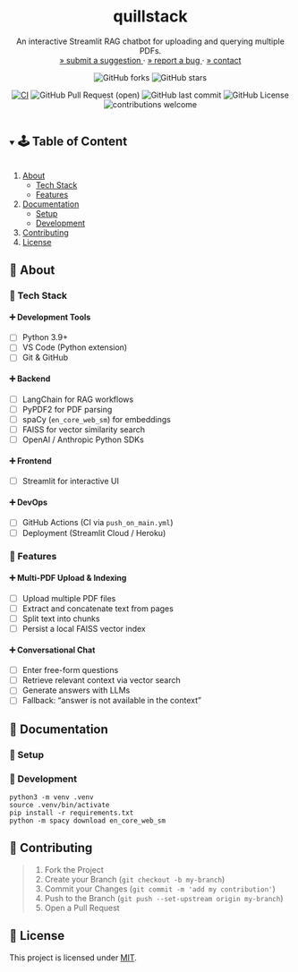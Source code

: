 <!-- PROJECT SUMMARY -->
<div align="center">
  <h1 align="center">quillstack</h1>

  <p align="center">
    An interactive Streamlit RAG chatbot for uploading and querying multiple PDFs.
    <br>
    <a href="https://github.com/KnowPlay/quillstack/issues">» submit a suggestion </a>
    ·
    <a href="https://github.com/KnowPlay/quillstack/issues">» report a bug </a>
    ·
    <a href="https://github.com/KnowPlay/quillstack">» contact </a>
  </p>

  <div align="center">

![GitHub forks](https://img.shields.io/github/forks/KnowPlay/quillstack?style=social) ![GitHub stars](https://img.shields.io/github/stars/KnowPlay/quillstack?style=social)

<!-- [![CI](https://github.com/org-name/repo-name/actions/workflows/file-name.yml/badge.svg)](https://github.com/KnowPlay/org-name/repo-name/actions/workflows/file-name.yml) -->

[![CI](https://github.com/KnowPlay/quillstack/actions/workflows/push_on_main.yml/badge.svg)](https://github.com/KnowPlay/quillstack/actions/workflows/push_on_main.yml)
![GitHub Pull Request (open)](https://img.shields.io/github/issues-pr/KnowPlay/quillstack?color=blue) ![GitHub last commit](https://img.shields.io/github/last-commit/KnowPlay/quillstack?color=pink) ![GitHub License](https://img.shields.io/github/license/KnowPlay/quillstack?color=green) ![contributions welcome](https://img.shields.io/badge/contributions-welcome-purple.svg?style=flat)

  </div>
</div>

<!-- TABLE OF CONTENT -->
<details open="open">
  <summary><h2 style="display: inline-block">🕹 Table of Content</h2></summary>
  <ol>
    <li>
      <a href="#🌻-about">About</a>
      <ul>
        <li><a href="#🔧-tech-stack">Tech Stack</a></li>
        <li><a href="#🍄-features">Features</a></li>
      </ul>
    </li>
    <li>
      <a href="#🌵-documentation">Documentation</a>
      <ul>
        <li><a href="#🍯-setup">Setup</a></li>
        <li><a href="#🍎-development">Development</a></li>
      </ul>
    </li>
    <li><a href="#🌾-contributing">Contributing</a></li>
    <li><a href="#📜-license">License</a></li>
  </ol>
</details>

## 🌻 About

### 🔧 Tech Stack

#### ➕ Development Tools

- [ ] Python 3.9+
- [ ] VS Code (Python extension)
- [ ] Git & GitHub

#### ➕ Backend

- [ ] LangChain for RAG workflows
- [ ] PyPDF2 for PDF parsing
- [ ] spaCy (`en_core_web_sm`) for embeddings
- [ ] FAISS for vector similarity search
- [ ] OpenAI / Anthropic Python SDKs

#### ➕ Frontend

- [ ] Streamlit for interactive UI

#### ➕ DevOps

- [ ] GitHub Actions (CI via `push_on_main.yml`)
- [ ] Deployment (Streamlit Cloud / Heroku)

### 🍄 Features

#### ➕ Multi-PDF Upload & Indexing

- [ ] Upload multiple PDF files
- [ ] Extract and concatenate text from pages
- [ ] Split text into chunks
- [ ] Persist a local FAISS vector index

#### ➕ Conversational Chat

- [ ] Enter free-form questions
- [ ] Retrieve relevant context via vector search
- [ ] Generate answers with LLMs
- [ ] Fallback: “answer is not available in the context”

<!-- CONTENT -->

## :cactus: Documentation

### :honey_pot: Setup

<!-- Add setup instructions here -->

### :apple: Development

<!-- Add development details here -->

```
python3 -m venv .venv
source .venv/bin/activate
pip install -r requirements.txt
python -m spacy download en_core_web_sm
```



<!-- CONTRIBUTING -->

## :ear_of_rice: Contributing

<!-- Add contribution guidelines here -->

> 1. Fork the Project
> 2. Create your Branch (`git checkout -b my-branch`)
> 3. Commit your Changes (`git commit -m 'add my contribution'`)
> 4. Push to the Branch (`git push --set-upstream origin my-branch`)
> 5. Open a Pull Request

<!-- LICENSE -->

## :pencil: License

<!-- Add license information here -->

This project is licensed under [MIT](https://opensource.org/licenses).

<!-- ACKNOWLEDGEMENTS -->
<!-- ## Acknowledgements -->
